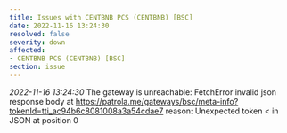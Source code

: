 ```yaml
---
title: Issues with CENTBNB PCS (CENTBNB) [BSC]
date: 2022-11-16 13:24:30
resolved: false
severity: down
affected:
- CENTBNB PCS (CENTBNB) [BSC]
section: issue
---
```


*2022-11-16 13:24:30* The gateway is unreachable: FetchError invalid json response body at https://patrola.me/gateways/bsc/meta-info?tokenId=tti_ac94b6c8081008a3a54cdae7 reason: Unexpected token < in JSON at position 0